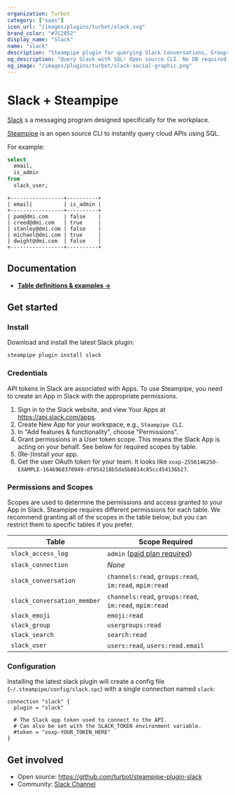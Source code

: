```yaml
---
organization: Turbot
category: ["saas"]
icon_url: "/images/plugins/turbot/slack.svg"
brand_color: "#7C2852"
display_name: "Slack"
name: "slack"
description: "Steampipe plugin for querying Slack Conversations, Groups, Users and other resources."
og_description: "Query Slack with SQL! Open source CLI. No DB required."
og_image: "/images/plugins/turbot/slack-social-graphic.png"
---
```


# Slack + Steampipe

[Slack](https://slack.com/) s a messaging program designed specifically for the workplace.

[Steampipe](https://steampipe.io) is an open source CLI to instantly query cloud APIs using SQL.

For example:

```sql
select
  email,
  is_admin
from
  slack_user;
```

```
+-----------------+----------+
| email|          | is_admin |
+-----------------+----------+
| pam@dmi.com     | false    |
| creed@dmi.com   | true     |
| stanley@dmi.com | false    |
| michael@dmi.com | true     |
| dwight@dmi.com  | false    |
+-----------------+----------+
```

## Documentation

- **[Table definitions & examples →](/plugins/turbot/slack/tables)**

## Get started

### Install

Download and install the latest Slack plugin:

```bash
steampipe plugin install slack
```

### Credentials

API tokens in Slack are associated with Apps. To use Steampipe, you need to create an App in Slack with the appropriate permissions.

1. Sign in to the Slack website, and view Your Apps at https://api.slack.com/apps.
2. Create New App for your workspace, e.g., `Steampipe CLI`.
3. In "Add features & functionality", choose "Permissions".
4. Grant permissions in a User token scope. This means the Slack App is acting on your behalf. See below for required scopes by table.
5. (Re-)Install your app.
6. Get the user OAuth token for your team. It looks like `xoxp-2556146250-EXAMPLE-1646968370949-df954218b5da5b8614c85cc454136b27`.

### Permissions and Scopes

Scopes are used to determine the permissions and access granted to your App in Slack.
Steampipe requires different permissions for each table. We recommend granting all
of the scopes in the table below, but you can restrict them to specific tables if you
prefer.

| Table                        | Scope Required                                                                                                   |
| ---------------------------- | ---------------------------------------------------------------------------------------------------------------- |
| `slack_access_log`           | `admin` ([paid plan required](https://slack.com/help/articles/360002084807-View-Access-Logs-for-your-workspace)) |
| `slack_connection`           | _None_                                                                                                           |
| `slack_conversation`         | `channels:read`, `groups:read`, `im:read`, `mpim:read`                                                           |
| `slack_conversation_member`  | `channels:read`, `groups:read`, `im:read`, `mpim:read`                                                           |
| `slack_emoji`                | `emoji:read`                                                                                                     |
| `slack_group`                | `usergroups:read`                                                                                                |
| `slack_search`               | `search:read`                                                                                                    |
| `slack_user`                 | `users:read`, `users:read.email`                                                                                 |

### Configuration

Installing the latest slack plugin will create a config file (`~/.steampipe/config/slack.spc`) with a single connection named `slack`:

```hcl
connection "slack" {
  plugin = "slack"

  # The Slack app token used to connect to the API.
  # Can also be set with the SLACK_TOKEN environment variable.
  #token = "xoxp-YOUR_TOKEN_HERE"
}
```

## Get involved

* Open source: https://github.com/turbot/steampipe-plugin-slack
* Community: [Slack Channel](https://steampipe.io/community/join)

